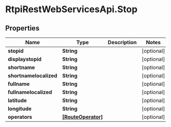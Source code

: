 # RtpiRestWebServicesApi.Stop

## Properties
Name | Type | Description | Notes
------------ | ------------- | ------------- | -------------
**stopid** | **String** |  | [optional] 
**displaystopid** | **String** |  | [optional] 
**shortname** | **String** |  | [optional] 
**shortnamelocalized** | **String** |  | [optional] 
**fullname** | **String** |  | [optional] 
**fullnamelocalized** | **String** |  | [optional] 
**latitude** | **String** |  | [optional] 
**longitude** | **String** |  | [optional] 
**operators** | [**[RouteOperator]**](RouteOperator.md) |  | [optional] 


